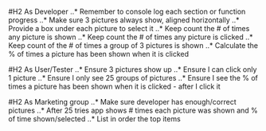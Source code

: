 #H2 As Developer
..* Remember to console log each section or function progress
..* Make sure 3 pictures always show, aligned horizontally
..* Provide a box under each picture to select it
..* Keep count the # of times any picture is shown
..* Keep count the # of times any picture is clicked
..* Keep count of the # of times a group of 3 pictures is shown
..* Calculate the % of times a picture has been shown when it is clicked

#H2 As User/Tester
..* Ensure 3 pictures show up
..* Ensure I can click only 1 picture
..* Ensure I only see 25 groups of pictures
..* Ensure I see the % of times a picture has been shown when it is clicked - after I click it

#H2 As Marketing group
..* Make sure developer has enough/correct pictures
..* After 25 tries app shows # times each picture was shown and % of time shown/selected
..* List in order the top items
